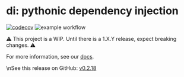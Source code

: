 # di: pythonic dependency injection

[![codecov](https://codecov.io/gh/adriangb/di/branch/main/graph/badge.svg?token=A0FXC8B93Y)](https://codecov.io/gh/adriangb/di)
![example workflow](https://github.com/adriangb/di/actions/workflows/release.yaml/badge.svg)

⚠️ This project is a WIP. Until there is a 1.X.Y release, expect breaking changes. ⚠️

For more information, see our [docs].

[docs]: http://www.adriangb.com/di/
\nSee this release on GitHub: [v0.2.18](https://github.com/adriangb/di/releases/tag/0.2.18)
